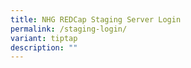 ```yaml
---
title: NHG REDCap Staging Server Login
permalink: /staging-login/
variant: tiptap
description: ""
---
```

